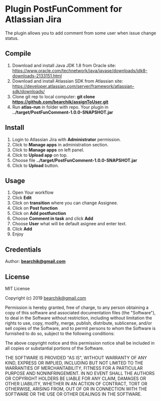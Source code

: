 # Plugin PostFunComment for Atlassian Jira
The plugin allows you to add comment from some user when issue change status.

## Compile
1. Download and install Java JDK 1.8 from Oracle site: https://www.oracle.com/technetwork/java/javase/downloads/jdk8-downloads-2133151.html
2. Download and install Atlassian SDK from Atlassian site: https://developer.atlassian.com/server/framework/atlassian-sdk/downloads/
3. Clone git rep to local computer: **git clone https://github.com/bearchik/assignToUser.git**
4. Run **atlas-run** in folder with repo.
Your plugin in **../target/PostFunComment-1.0.0-SNAPSHOT.jar**

## Install
1. Login to Atlassian Jira with **Administrator** permission.
2. Click to **Manage apps** in administration section.
3. Click to **Manage apps** on left panel.
4. Click to **Upload app** on top.
5. Choose file **../target/PostFunComment-1.0.0-SNAPSHOT.jar**
6. Click to **Upload** button.

## Usage
1. Open Your workflow
2. Click **Edit**
3. Click on **transition** where you can change Assignee.
4. Click on **Post function**
5. Click on **Add postfunction**
6. Choose **Comment in task** and click **Add**
7. Choose **User** what will be default asignee and enter text.
8. Click **Add**
9. Enjoy

## Credentials
Author: **bearchik@gmail.com**

## License

MIT License

Copyright (c) 2019 bearchik@gmail.com

Permission is hereby granted, free of charge, to any person obtaining a copy
of this software and associated documentation files (the "Software"), to deal
in the Software without restriction, including without limitation the rights
to use, copy, modify, merge, publish, distribute, sublicense, and/or sell
copies of the Software, and to permit persons to whom the Software is
furnished to do so, subject to the following conditions:

The above copyright notice and this permission notice shall be included in all
copies or substantial portions of the Software.

THE SOFTWARE IS PROVIDED "AS IS", WITHOUT WARRANTY OF ANY KIND, EXPRESS OR
IMPLIED, INCLUDING BUT NOT LIMITED TO THE WARRANTIES OF MERCHANTABILITY,
FITNESS FOR A PARTICULAR PURPOSE AND NONINFRINGEMENT. IN NO EVENT SHALL THE
AUTHORS OR COPYRIGHT HOLDERS BE LIABLE FOR ANY CLAIM, DAMAGES OR OTHER
LIABILITY, WHETHER IN AN ACTION OF CONTRACT, TORT OR OTHERWISE, ARISING FROM,
OUT OF OR IN CONNECTION WITH THE SOFTWARE OR THE USE OR OTHER DEALINGS IN THE
SOFTWARE.